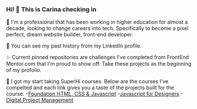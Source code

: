 ### Hi! 👋 This is Carina checking in

<!--
**FruitySyrup/FruitySyrup** is a ✨ _special_ ✨ repository because its `README.md` (this file) appears on your GitHub profile.

Here are some ideas to get you started:

- 🔭 I’m currently working on ...
- 🌱 I’m currently learning ...
- 👯 I’m looking to collaborate on ...
- 🤔 I’m looking for help with ...
- 💬 Ask me about ...
- 📫 How to reach me: ...
- 😄 Pronouns: ...
- ⚡ Fun fact: ...
-->

:rice_ball: I'm a professional that has been working in higher education for almost a decade, looking to change careers into tech. Specifically to become a pixel perfect, dream website builder, front-end developer. 

:memo: You can see my past history from my LinkedIn profile. 


:sparkles: Current pinned repositories are challenges I've completed from FrontEnd Mentor.com that I'm proud to show off.
Take these projects as the beginning of my profolio.

:rocket: I got my start taking SuperHi courses.
Below are the courses I've compelted and each link gives you a taste of the projects built for the course.
-[Foundation HTML, CSS & Javascript](https://www.superhi.com/courses/html-css-javascript-foundation)
-[Javascript for Designers](https://www.superhi.com/courses/javascript-for-designers)
-[Digital Project Management](https://www.superhi.com/courses/digital-project-management)


